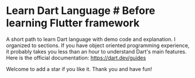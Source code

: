 # Learn Dart Language # Before learning Flutter framework 
A short path to learn Dart language with demo code and explanation.
I organized to sections. If you have object oriented programming experience, 
it probably takes you less than an hour to understand Dart's main features.
Here is the official documentation: https://dart.dev/guides

Welcome to add a star if you like it. Thank you and have fun!
